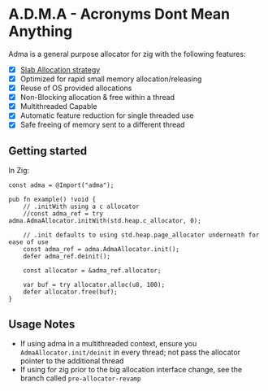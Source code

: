 # A.D.M.A - Acronyms Dont Mean Anything

Adma is a general purpose allocator for zig with the following features:

- [x] [Slab Allocation strategy](https://en.wikipedia.org/wiki/Slab_allocation)
- [x] Optimized for rapid small memory allocation/releasing
- [x] Reuse of OS provided allocations
- [x] Non-Blocking allocation & free within a thread
- [x] Multithreaded Capable
- [x] Automatic feature reduction for single threaded use
- [x] Safe freeing of memory sent to a different thread

## Getting started

In Zig:

```zig
const adma = @Import("adma");

pub fn example() !void {
    // .initWith using a c allocator
    //const adma_ref = try adma.AdmaAllocator.initWith(std.heap.c_allocator, 0);

    // .init defaults to using std.heap.page_allocator underneath for ease of use
    const adma_ref = adma.AdmaAllocator.init();
    defer adma_ref.deinit();

    const allocator = &adma_ref.allocator;

    var buf = try allocator.alloc(u8, 100);
    defer allocator.free(buf);
}

```

## Usage Notes

- If using adma in a multithreaded context, ensure you `AdmaAllocator.init/deinit`
 in every thread; not pass the allocator pointer to the additional thread
- If using for zig prior to the big allocation interface change, see the branch
called `pre-allocator-revamp`

